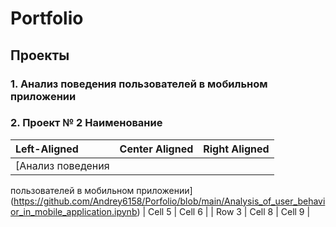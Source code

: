 # Portfolio
## Проекты
### 1. Анализ  поведения пользователей в мобильном приложении


 
### 2. Проект № 2 Наименование


| Left-Aligned  | Center Aligned  | Right Aligned |
|:------------- |:---------------:| -------------:|
|[Анализ  поведения 
пользователей в
мобильном приложении](https://github.com/Andrey6158/Porfolio/blob/main/Analysis_of_user_behavior_in_mobile_application.ipynb)     | Cell 5          | Cell 6        |
| Row 3         | Cell 8          | Cell 9        |
